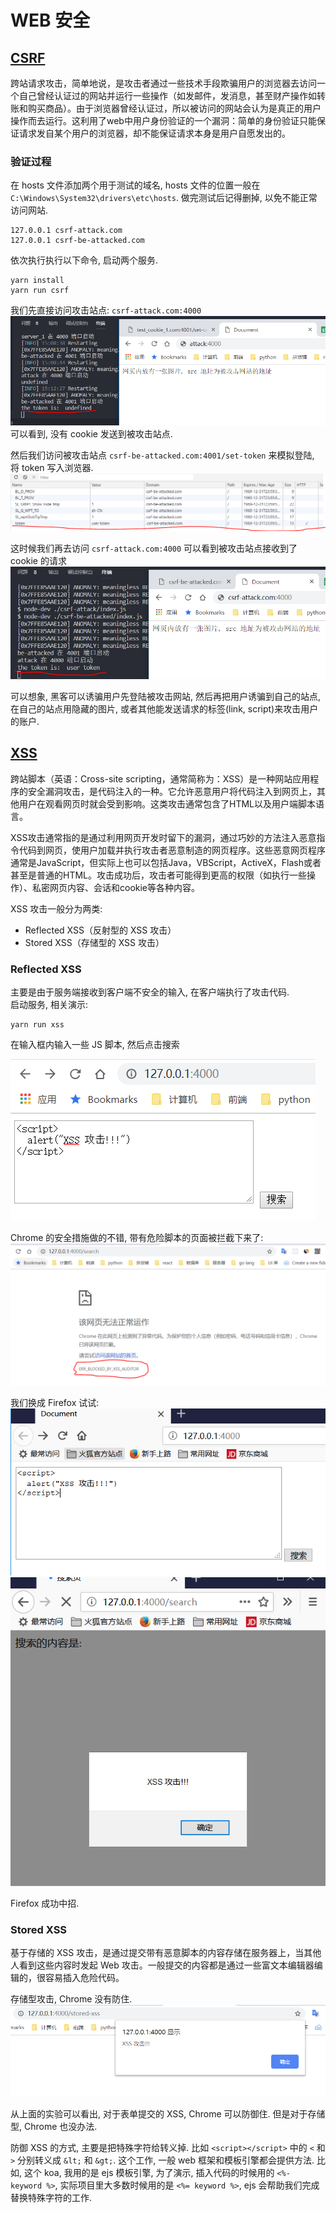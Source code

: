 # WEB 安全

## [CSRF](https://zh.wikipedia.org/wiki/%E8%B7%A8%E7%AB%99%E8%AF%B7%E6%B1%82%E4%BC%AA%E9%80%A0)

跨站请求攻击，简单地说，是攻击者通过一些技术手段欺骗用户的浏览器去访问一个自己曾经认证过的网站并运行一些操作（如发邮件，发消息，甚至财产操作如转账和购买商品）。由于浏览器曾经认证过，所以被访问的网站会认为是真正的用户操作而去运行。这利用了web中用户身份验证的一个漏洞：简单的身份验证只能保证请求发自某个用户的浏览器，却不能保证请求本身是用户自愿发出的。

### 验证过程

在 hosts 文件添加两个用于测试的域名, hosts 文件的位置一般在 `C:\Windows\System32\drivers\etc\hosts`.
做完测试后记得删掉, 以免不能正常访问网站.
```
127.0.0.1 csrf-attack.com
127.0.0.1 csrf-be-attacked.com
```

依次执行执行以下命令, 启动两个服务.
```
yarn install
yarn run csrf
```

我们先直接访问攻击站点: `csrf-attack.com:4000`
![未登录情况下](./csrf/img/not-logged-in.PNG)
可以看到, 没有 cookie 发送到被攻击站点.

然后我们访问被攻击站点 `csrf-be-attacked.com:4001/set-token` 来模拟登陆, 将 token 写入浏览器.
![设置 token](./csrf/img/set-token.PNG)


这时候我们再去访问 `csrf-attack.com:4000`
可以看到被攻击站点接收到了 cookie 的请求
![登陆的情况下](./csrf/img/login.PNG)

可以想象, 黑客可以诱骗用户先登陆被攻击网站, 然后再把用户诱骗到自己的站点, 在自己的站点用隐藏的图片, 或者其他能发送请求的标签(link, script)来攻击用户的账户.

## [XSS](https://zh.wikipedia.org/wiki/%E8%B7%A8%E7%B6%B2%E7%AB%99%E6%8C%87%E4%BB%A4%E7%A2%BC)

跨站脚本（英语：Cross-site scripting，通常简称为：XSS）是一种网站应用程序的安全漏洞攻击，是代码注入的一种。它允许恶意用户将代码注入到网页上，其他用户在观看网页时就会受到影响。这类攻击通常包含了HTML以及用户端脚本语言。

XSS攻击通常指的是通过利用网页开发时留下的漏洞，通过巧妙的方法注入恶意指令代码到网页，使用户加载并执行攻击者恶意制造的网页程序。这些恶意网页程序通常是JavaScript，但实际上也可以包括Java，VBScript，ActiveX，Flash或者甚至是普通的HTML。攻击成功后，攻击者可能得到更高的权限（如执行一些操作）、私密网页内容、会话和cookie等各种内容。

XSS 攻击一般分为两类:
* Reflected XSS（反射型的 XSS 攻击）
* Stored XSS（存储型的 XSS 攻击）

### Reflected XSS
主要是由于服务端接收到客户端不安全的输入, 在客户端执行了攻击代码.  
启动服务, 相关演示: 
```
yarn run xss
```
在输入框内输入一些 JS 脚本, 然后点击搜索  

![Reflected XSS](./xss/img/reflected-xss.PNG)

Chrome 的安全措施做的不错, 带有危险脚本的页面被拦截下来了: 
![Reflected XSS Failed](./xss/img/chrome-reflected-xss-failed.PNG)

我们换成 Firefox 试试:   
![Firefox](./xss/img/firefox-reflected-xss.PNG)   
![Firefox Reflected XSS success](./xss/img/firefox-reflected-xss-success.PNG) 

Firefox 成功中招.

### Stored XSS  
基于存储的 XSS 攻击，是通过提交带有恶意脚本的内容存储在服务器上，当其他人看到这些内容时发起 Web 攻击。一般提交的内容都是通过一些富文本编辑器编辑的，很容易插入危险代码。 

存储型攻击, Chrome 没有防住.
![Stored XSS](./xss/img/stored-xss.PNG)

从上面的实验可以看出, 对于表单提交的 XSS, Chrome 可以防御住. 
但是对于存储型, Chrome 也没办法.

防御 XSS 的方式, 主要是把特殊字符给转义掉. 比如 `<script></script>` 中的 `<` 和 `>` 分别转义成 `&lt;` 和 `&gt;`. 这个工作, 一般 web 框架和模板引擎都会提供方法. 比如, 这个 koa, 我用的是 ejs 模板引擎, 为了演示, 插入代码的时候用的 `<%- keyword %>`, 实际项目里大多数时候用的是 `<%= keyword %>`, ejs 会帮助我们完成替换特殊字符的工作.
